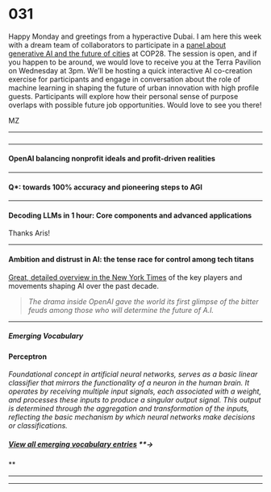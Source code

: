 # 031

Happy Monday and greetings from a hyperactive Dubai. I am here this week with a dream team of collaborators to participate in a [panel about generative AI and the future of cities](https://www.linkedin.com/posts/global-covenant-of-mayors-for-climate-energy-gcom_climateaction-netzero-innovate4cities-activity-7136987681602859008-OX9v/?utm_source=share&utm_medium=member_ios) at COP28. The session is open, and if you happen to be around, we would love to receive you at the Terra Pavilion on Wednesday at 3pm. We’ll be hosting a quick interactive AI co-creation exercise for participants and engage in conversation about the role of machine learning in shaping the future of urban innovation with high profile guests. Participants will explore how their personal sense of purpose overlaps with possible future job opportunities. Would love to see you there\!

MZ

* * *

###

* * *

#### OpenAI balancing nonprofit ideals and profit-driven realities

* * *

#### Q\*: towards 100% accuracy and pioneering steps to AGI

* * *

#### Decoding LLMs in 1 hour: Core components and advanced applications

Thanks Aris\!

* * *

#### Ambition and distrust in AI: the tense race for control among tech titans

[Great, detailed overview in the New York Times](https://www.nytimes.com/2023/12/03/technology/ai-openai-musk-page-altman.html) of the key players and movements shaping AI over the past decade.

> _The drama inside OpenAI gave the world its first glimpse of the bitter feuds among those who will determine the future of A.I._

* * *

##### Emerging Vocabulary

#### **Perceptron**

_Foundational concept in artificial neural networks, serves as a basic linear classifier that mirrors the functionality of a neuron in the human brain. It operates by receiving multiple input signals, each associated with a weight, and processes these inputs to produce a singular output signal. This output is determined through the aggregation and transformation of the inputs, reflecting the basic mechanism by which neural networks make decisions or classifications._

##### [View all emerging vocabulary entries](https://newsletter.envisioning.io/p/emerging-vocabulary) **→
**

* * *

* * *